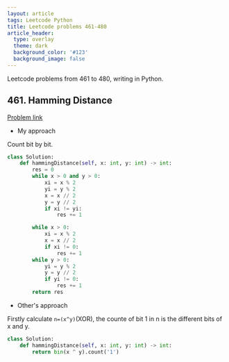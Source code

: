 ```yaml
---
layout: article
tags: Leetcode Python
title: Leetcode problems 461-480
article_header:
  type: overlay
  theme: dark
  background_color: '#123'
  background_image: false
---
```


Leetcode problems from 461 to 480, writing in Python.

<!--more-->

## 461. Hamming Distance

[Problem link](https://leetcode.com/problems/hamming-distance/)

- My approach

Count bit by bit.

```python
class Solution:
    def hammingDistance(self, x: int, y: int) -> int:
        res = 0
        while x > 0 and y > 0:
            xi = x % 2
            yi = y % 2
            x = x // 2
            y = y // 2
            if xi != yi:
                res += 1

        while x > 0:
            xi = x % 2
            x = x // 2
            if xi != 0:
                res += 1
        while y > 0:
            yi = y % 2
            y = y // 2
            if yi != 0:
                res += 1
        return res
```

- Other's approach

Firstly calculate `n=(x^y)`(XOR), the counte of bit 1 in n is the different bits of x and y.

```python
class Solution:
    def hammingDistance(self, x: int, y: int) -> int:
        return bin(x ^ y).count('1')
```

